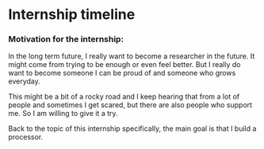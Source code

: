 # Internship timeline

### Motivation for the internship:

In the long term future, I really want to become a researcher in the future. It might come from trying to be enough or even feel better. But I really do want to become someone I can be proud of and someone who grows everyday. 

This might be a bit of a rocky road and I keep hearing that from a lot of people and sometimes I get scared, but there are also people who support me. So I am willing to give it a try.

Back to the topic of this internship specifically, the main goal is that I build a processor.
